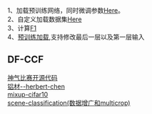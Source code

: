 1、加载预训练网络，同时微调参数[Here](https://zhuanlan.zhihu.com/p/25983105)。<br>
2、自定义加载数据集[Here](https://zhuanlan.zhihu.com/p/37131822) <br>
3、计算[F1](https://blog.csdn.net/qq_16234613/article/details/80039080) <br>
4、[预训练加载](https://zhuanlan.zhihu.com/p/25980324),支持修改最后一层以及第一层输入 <br>

## DF-CCF
[神气比赛开源代码](https://github.com/PanJianning/2018-shenqi-image-classification) <br>
[铝材--herbert-chen](https://github.com/herbert-chen/tianchi_lvcai) <br>
[mixup-cifar10](https://github.com/facebookresearch/mixup-cifar10) <br>
[scene-classification(数据增广和multicrop)](https://github.com/buptchan/scene-classification) <br>
